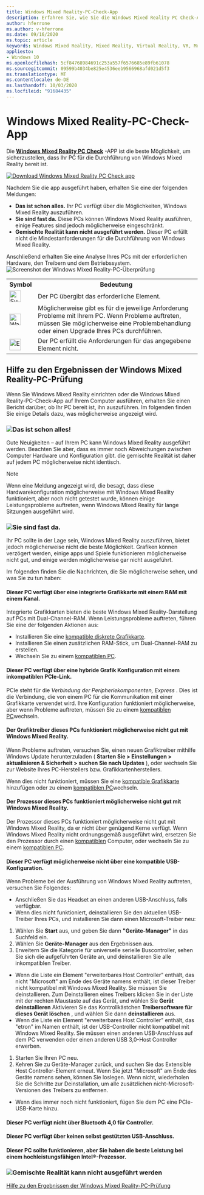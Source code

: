 ```yaml
---
title: Windows Mixed Reality-PC-Check-App
description: Erfahren Sie, wie Sie die Windows Mixed Reality PC Check-App suchen und verwenden, um die Kompatibilität Ihres PCs zu testen, bevor Sie ein Windows Mixed Reality-Headset erwerben.
author: hferrone
ms.author: v-hferrone
ms.date: 09/16/2020
ms.topic: article
keywords: Windows Mixed Reality, Mixed Reality, Virtual Reality, VR, Mr, kompatibel, Kompatibilität, PC, Systemanforderungen
appliesto:
- Windows 10
ms.openlocfilehash: 5cf84768984691c253a557f6576685e89fb61078
ms.sourcegitcommit: 09599b4034be825e4536eeb9566968afd021d5f3
ms.translationtype: MT
ms.contentlocale: de-DE
ms.lasthandoff: 10/03/2020
ms.locfileid: "91684435"
---
```

# <a name="windows-mixed-reality-pc-check-app"></a>Windows Mixed Reality-PC-Check-App

Die **[Windows Mixed Reality PC Check](windows-mixed-reality-pc-check-app.md)** -APP ist die beste Möglichkeit, um sicherzustellen, dass Ihr PC für die Durchführung von Windows Mixed Reality bereit ist. 

<a href="https://www.microsoft.com/store/productid/9NZVL19N7CNC"><img alt="Download Windows Mixed Reality PC Check app" src="images/WMR-PC-Check-app.png"/></a>

Nachdem Sie die app ausgeführt haben, erhalten Sie eine der folgenden Meldungen:
* **Das ist schon alles.** Ihr PC verfügt über die Möglichkeiten, Windows Mixed Reality auszuführen.
* **Sie sind fast da.** Diese PCs können Windows Mixed Reality ausführen, einige Features sind jedoch möglicherweise eingeschränkt.
* **Gemischte Realität kann nicht ausgeführt werden.** Dieser PC erfüllt nicht die Mindestanforderungen für die Durchführung von Windows Mixed Reality.

Anschließend erhalten Sie eine Analyse Ihres PCs mit der erforderlichen Hardware, den Treibern und dem Betriebssystem.
![Screenshot der Windows Mixed Reality-PC-Überprüfung](images/screenshot-mr-pc-check.jpg) 

<table>
<tr>
<th>Symbol</th><th>Bedeutung</th>
</tr><tr>
<td> <img alt="Succeeded" width="30" height="30" src="images/glyph-succeeded.png" /></td><td style="vertical-align: middle">Der PC übergibt das erforderliche Element.</td>
</tr><tr>
<td> <img alt="Warning" width="30" height="30" src="images/glyph-warning.png" /></td><td style="vertical-align: middle">Möglicherweise gibt es für die jeweilige Anforderung Probleme mit Ihrem PC. Wenn Probleme auftreten, müssen Sie möglicherweise eine Problembehandlung oder einen Upgrade Ihres PCs durchführen.</td>
</tr><tr>
<td> <img alt="Error" width="30" height="30" src="images/glyph-error.png" /></td><td style="vertical-align: middle">Der PC erfüllt die Anforderungen für das angegebene Element nicht.</td>
</tr>
</table>

## <a name="get-help-with-windows-mixed-reality-pc-check-results"></a>Hilfe zu den Ergebnissen der Windows Mixed Reality-PC-Prüfung

Wenn Sie Windows Mixed Reality einrichten oder die Windows Mixed Reality-PC-Check-App auf Ihrem Computer ausführen, erhalten Sie einen Bericht darüber, ob Ihr PC bereit ist, ihn auszuführen. Im folgenden finden Sie einige Details dazu, was möglicherweise angezeigt wird. 

### <a name="youre-good-to-go"></a>![Das ist schon alles!](images/glyph-succeeded.png)

Gute Neuigkeiten – auf Ihrem PC kann Windows Mixed Reality ausgeführt werden. Beachten Sie aber, dass es immer noch Abweichungen zwischen Computer Hardware und Konfiguration gibt. die gemischte Realität ist daher auf jedem PC möglicherweise nicht identisch. 

>[!NOTE]
>Wenn eine Meldung angezeigt wird, die besagt, dass diese Hardwarekonfiguration möglicherweise mit Windows Mixed Reality funktioniert, aber noch nicht getestet wurde, können einige Leistungsprobleme auftreten, wenn Windows Mixed Reality für lange Sitzungen ausgeführt wird.


### <a name="youre-nearly-there"></a>![Sie sind fast da.](images/glyph-warning.png)

Ihr PC sollte in der Lage sein, Windows Mixed Reality auszuführen, bietet jedoch möglicherweise nicht die beste Möglichkeit. Grafiken können verzögert werden, einige apps und Spiele funktionieren möglicherweise nicht gut, und einige werden möglicherweise gar nicht ausgeführt. 

Im folgenden finden Sie die Nachrichten, die Sie möglicherweise sehen, und was Sie zu tun haben:

#### <a name="this-pc-has-an-integrated-graphics-card-with-single-channel-ram"></a>Dieser PC verfügt über eine integrierte Grafikkarte mit einem RAM mit einem Kanal.

Integrierte Grafikkarten bieten die beste Windows Mixed Reality-Darstellung auf PCs mit Dual-Channel-RAM. Wenn Leistungsprobleme auftreten, führen Sie eine der folgenden Aktionen aus:

* Installieren Sie eine [kompatible diskrete Grafikkarte](windows-mixed-reality-minimum-pc-hardware-compatibility-guidelines.md).
* Installieren Sie einen zusätzlichen RAM-Stick, um Dual-Channel-RAM zu erstellen. 
* Wechseln Sie zu einem [kompatiblen PC](https://www.microsoft.com/en-us/windows/windows-mixed-reality-devices).

#### <a name="this-pc-has-a-hybrid-graphics-configuration-with-an-incompatible-pcie-link"></a>Dieser PC verfügt über eine hybride Grafik Konfiguration mit einem inkompatiblen PCIe-Link.

PCIe steht für die *Verbindung der Peripheriekomponenten, Express* . Dies ist die Verbindung, die von einem PC für die Kommunikation mit einer Grafikkarte verwendet wird. Ihre Konfiguration funktioniert möglicherweise, aber wenn Probleme auftreten, müssen Sie zu einem [kompatiblen PC](https://www.microsoft.com/en-us/windows/windows-mixed-reality-devices)wechseln.

#### <a name="this-pcs-graphics-driver-might-not-work-well-with-windows-mixed-reality"></a>Der Grafiktreiber dieses PCs funktioniert möglicherweise nicht gut mit Windows Mixed Reality.

Wenn Probleme auftreten, versuchen Sie, einen neuen Grafiktreiber mithilfe Windows Update herunterzuladen ( **Starten Sie > Einstellungen > aktualisieren & Sicherheit > suchen Sie nach Updates** ), oder wechseln Sie zur Website Ihres PC-Herstellers bzw. Grafikkartenherstellers. 

Wenn dies nicht funktioniert, müssen Sie eine [kompatible Grafikkarte](windows-mixed-reality-minimum-pc-hardware-compatibility-guidelines.md) hinzufügen oder zu einem [kompatiblen PC](https://www.microsoft.com/en-us/windows/windows-mixed-reality-devices)wechseln.

#### <a name="this-pcs-processor-might-not-work-well-with-windows-mixed-reality"></a>Der Prozessor dieses PCs funktioniert möglicherweise nicht gut mit Windows Mixed Reality.

Der Prozessor dieses PCs funktioniert möglicherweise nicht gut mit Windows Mixed Reality, da er nicht über genügend Kerne verfügt. Wenn Windows Mixed Reality nicht ordnungsgemäß ausgeführt wird, ersetzen Sie den Prozessor durch einen [kompatiblen](windows-mixed-reality-minimum-pc-hardware-compatibility-guidelines.md) Computer, oder wechseln Sie zu einem [kompatiblen PC](https://www.microsoft.com/en-us/windows/windows-mixed-reality-devices).

#### <a name="this-pc-might-not-have-a-compatible-usb-configuration"></a>Dieser PC verfügt möglicherweise nicht über eine kompatible USB-Konfiguration.

Wenn Probleme bei der Ausführung von Windows Mixed Reality auftreten, versuchen Sie Folgendes:
* Anschließen Sie das Headset an einen anderen USB-Anschluss, falls verfügbar.
* Wenn dies nicht funktioniert, deinstallieren Sie den aktuellen USB-Treiber Ihres PCs, und installieren Sie dann einen Microsoft-Treiber neu:
1. Wählen Sie **Start** aus, und geben Sie dann **"Geräte-Manager"** in das Suchfeld ein.
1. Wählen Sie **Geräte-Manager** aus den Ergebnissen aus.
1. Erweitern Sie die Kategorie für universelle serielle Buscontroller, sehen Sie sich die aufgeführten Geräte an, und deinstallieren Sie alle inkompatiblen Treiber. 
 * Wenn die Liste ein Element "erweiterbares Host Controller" enthält, das nicht "Microsoft" am Ende des Geräte namens enthält, ist dieser Treiber nicht kompatibel mit Windows Mixed Reality. Sie müssen Sie deinstallieren. Zum Deinstallieren eines Treibers klicken Sie in der Liste mit der rechten Maustaste auf das Gerät, und wählen Sie **Gerät deinstallieren** Aktivieren Sie das Kontrollkästchen **Treibersoftware für dieses Gerät löschen** , und wählen Sie dann **deinstallieren** aus.
 * Wenn die Liste ein Element "erweiterbares Host Controller" enthält, das "etron" im Namen enthält, ist der USB-Controller nicht kompatibel mit Windows Mixed Reality. Sie müssen einen anderen USB-Anschluss auf dem PC verwenden oder einen anderen USB 3,0-Host Controller erwerben.
1. Starten Sie Ihren PC neu. 
1. Kehren Sie zu Geräte-Manager zurück, und suchen Sie das Extensible Host Controller-Element erneut. Wenn Sie jetzt "Microsoft" am Ende des Geräte namens sehen, können Sie loslegen. Wenn nicht, wiederholen Sie die Schritte zur Deinstallation, um alle zusätzlichen nicht-Microsoft-Versionen des Treibers zu entfernen.
* Wenn dies immer noch nicht funktioniert, fügen Sie dem PC eine PCIe-USB-Karte hinzu.

#### <a name="this-pc-doesnt-have-bluetooth-40-for-controllers"></a>Dieser PC verfügt nicht über Bluetooth 4,0 für Controller.

#### <a name="this-pc-doesnt-have-a-self-powered-usb-port"></a>Dieser PC verfügt über keinen selbst gestützten USB-Anschluss.

#### <a name="this-pc-should-work-but-youll-have-the-best-experience-with-a-high-performance-intel-processor"></a>Dieser PC sollte funktionieren, aber Sie haben die beste Leistung bei einem hochleistungsfähigen Intel®-Prozessor.

### <a name="cant-run-mixed-reality"></a>![Gemischte Realität kann nicht ausgeführt werden](images/glyph-error.png)

 [Hilfe zu den Ergebnissen der Windows Mixed Reality-PC-Prüfung](https://support.microsoft.com/en-us/help/4045777/windows-10-get-help-with-pc-compatibility-in-windows-mixed-reality)
